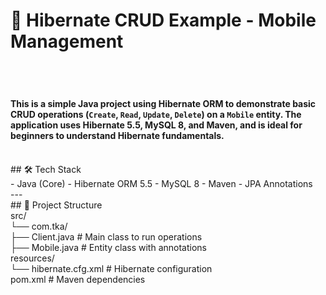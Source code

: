 # 📱 Hibernate CRUD Example - Mobile Management

<br>  <h4>This is a simple Java project using **Hibernate ORM** to demonstrate basic CRUD operations (`Create`, `Read`, `Update`, `Delete`) on a `Mobile` entity. The application uses **Hibernate 5.5**, **MySQL 8**, and **Maven**, and is ideal for beginners to understand Hibernate fundamentals. 
<br>
---
<br>
## 🛠️ Tech Stack
<br>
- Java (Core)
- Hibernate ORM 5.5
- MySQL 8
- Maven
- JPA Annotations
<br>
---
<br>
## 📂 Project Structure
<br> src/
<br> └── com.tka/
<br> ├── Client.java # Main class to run operations
<br> ├── Mobile.java # Entity class with annotations
<br> resources/
<br> └── hibernate.cfg.xml # Hibernate configuration
<br> pom.xml # Maven dependencies

